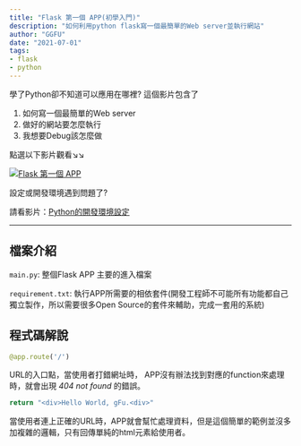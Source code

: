 ```yaml
---
title: "Flask 第一個 APP(初學入門)"
description: "如何利用python flask寫一個最簡單的Web server並執行網站"
author: "GGFU"
date: "2021-07-01"
tags: 
- flask
- python
---
```




學了Python卻不知道可以應用在哪裡?
這個影片包含了
1. 如何寫一個最簡單的Web server
2. 做好的網站要怎麼執行
3. 我想要Debug該怎麼做

點選以下影片觀看↘↘

[![Flask 第一個 APP](https://img.youtube.com/vi/eN8s9pHRsNM/0.jpg)](https://youtu.be/eN8s9pHRsNM)

設定或開發環境遇到問題了? 

請看影片：[Python的開發環境設定](https://www.youtube.com/watch?v=7AO9TYd3d-c)

***

## 檔案介紹
`main.py`: 整個Flask APP 主要的進入檔案

`requirement.txt`: 執行APP所需要的相依套件(開發工程師不可能所有功能都自己獨立製作，所以需要很多Open Source的套件來輔助，完成一套用的系統)

## 程式碼解說
```py
@app.route('/')
```
URL的入口點，當使用者打錯網址時， APP沒有辦法找到對應的function來處理時，就會出現 *404 not found* 的錯誤。


```py
return "<div>Hello World, gFu.<div>"
```
當使用者連上正確的URL時，APP就會幫忙處理資料，但是這個簡單的範例並沒多加複雜的邏輯，只有回傳單純的html元素給使用者。
